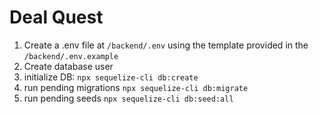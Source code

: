 # Deal Quest
1. Create a .env file at `/backend/.env` using the template provided in the  `/backend/.env.example`
2. Create database user
3. initialize DB: `npx sequelize-cli db:create`
4. run pending migrations `npx sequelize-cli db:migrate`
5. run pending seeds `npx sequelize-cli db:seed:all`

